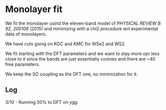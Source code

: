 # Monolayer fit

We fit the monolayer usind the eleven-band model of *PHYSICAL REVIEW B 92, 205108 (2015)* and minimizing with a chi2 procedure wrt experimental data of monolayers.

We have cuts going on KGC and KMC for WSe2 and WS2. 

We fit starting with the DFT parameters and we want to stay more opr less close to it since the bands are just essentially cosines and there are ~40 free parameters.

We keep the SO coupling as the DFT one, no minimization for it.

## Log
3/10    -   Running 50% to DFT on ygg.
